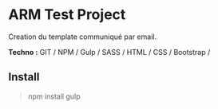 # ARM Test Project

Creation du template communiqué par email.

**Techno :**
GIT / NPM / Gulp / 
SASS / HTML / CSS / Bootstrap /

## Install
> npm install
> gulp